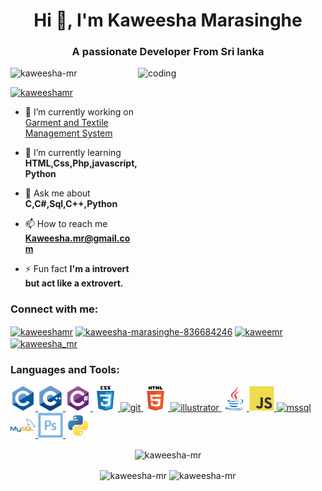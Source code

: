 <h1 align="center">Hi 👋, I'm Kaweesha Marasinghe</h1>
<h3 align="center">A passionate Developer From Sri lanka</h3>
<img align="right" alt ="coding" width = "300" height="400" src="https://github.com/mayankchaudhary26/Cool-Readme-ideas/blob/master/data/octocat/spidertocat.png">


<p align="left"> <img src="https://komarev.com/ghpvc/?username=kaweesha-mr&label=Profile%20views&color=0e75b6&style=flat" alt="kaweesha-mr" /> </p>



<p align="left"> <a href="https://twitter.com/kaweeshamr" target="blank"><img src="https://img.shields.io/twitter/follow/kaweeshamr?logo=twitter&style=for-the-badge" alt="kaweeshamr" /></a> </p>

- 🔭 I’m currently working on [Garment and Textile Management System](https://github.com/Kaweesha-mr/Garment-And-Management-System)

- 🌱 I’m currently learning **HTML,Css,Php,javascript,Python**

- 💬 Ask me about **C,C#,Sql,C++,Python**

- 📫 How to reach me **Kaweesha.mr@gmail.com**

- ⚡ Fun fact **I'm a introvert but act like a extrovert.**

<h3 align="left">Connect with me:</h3>
<p align="left">
<a href="https://twitter.com/kaweeshamr" target="blank"><img align="center" src="https://raw.githubusercontent.com/rahuldkjain/github-profile-readme-generator/master/src/images/icons/Social/twitter.svg" alt="kaweeshamr" height="30" width="40" /></a>
<a href="https://linkedin.com/in/kaweesha-marasinghe-836684246" target="blank"><img align="center" src="https://raw.githubusercontent.com/rahuldkjain/github-profile-readme-generator/master/src/images/icons/Social/linked-in-alt.svg" alt="kaweesha-marasinghe-836684246" height="30" width="40" /></a>
<a href="https://fb.com/kaweemr" target="blank"><img align="center" src="https://raw.githubusercontent.com/rahuldkjain/github-profile-readme-generator/master/src/images/icons/Social/facebook.svg" alt="kaweemr" height="30" width="40" /></a>
<a href="https://instagram.com/kaweesha_mr" target="blank"><img align="center" src="https://raw.githubusercontent.com/rahuldkjain/github-profile-readme-generator/master/src/images/icons/Social/instagram.svg" alt="kaweesha_mr" height="30" width="40" /></a>
</p>

<h3 align="left">Languages and Tools:</h3>
<p align="left"> <a href="https://www.cprogramming.com/" target="_blank" rel="noreferrer"> <img src="https://raw.githubusercontent.com/devicons/devicon/master/icons/c/c-original.svg" alt="c" width="40" height="40"/> </a> <a href="https://www.w3schools.com/cpp/" target="_blank" rel="noreferrer"> <img src="https://raw.githubusercontent.com/devicons/devicon/master/icons/cplusplus/cplusplus-original.svg" alt="cplusplus" width="40" height="40"/> </a> <a href="https://www.w3schools.com/cs/" target="_blank" rel="noreferrer"> <img src="https://raw.githubusercontent.com/devicons/devicon/master/icons/csharp/csharp-original.svg" alt="csharp" width="40" height="40"/> </a> <a href="https://www.w3schools.com/css/" target="_blank" rel="noreferrer"> <img src="https://raw.githubusercontent.com/devicons/devicon/master/icons/css3/css3-original-wordmark.svg" alt="css3" width="40" height="40"/> </a> <a href="https://git-scm.com/" target="_blank" rel="noreferrer"> <img src="https://www.vectorlogo.zone/logos/git-scm/git-scm-icon.svg" alt="git" width="40" height="40"/> </a> <a href="https://www.w3.org/html/" target="_blank" rel="noreferrer"> <img src="https://raw.githubusercontent.com/devicons/devicon/master/icons/html5/html5-original-wordmark.svg" alt="html5" width="40" height="40"/> </a> <a href="https://www.adobe.com/in/products/illustrator.html" target="_blank" rel="noreferrer"> <img src="https://www.vectorlogo.zone/logos/adobe_illustrator/adobe_illustrator-icon.svg" alt="illustrator" width="40" height="40"/> </a> <a href="https://www.java.com" target="_blank" rel="noreferrer"> <img src="https://raw.githubusercontent.com/devicons/devicon/master/icons/java/java-original.svg" alt="java" width="40" height="40"/> </a> <a href="https://developer.mozilla.org/en-US/docs/Web/JavaScript" target="_blank" rel="noreferrer"> <img src="https://raw.githubusercontent.com/devicons/devicon/master/icons/javascript/javascript-original.svg" alt="javascript" width="40" height="40"/> </a> <a href="https://www.microsoft.com/en-us/sql-server" target="_blank" rel="noreferrer"> <img src="https://www.svgrepo.com/show/303229/microsoft-sql-server-logo.svg" alt="mssql" width="40" height="40"/> </a> <a href="https://www.mysql.com/" target="_blank" rel="noreferrer"> <img src="https://raw.githubusercontent.com/devicons/devicon/master/icons/mysql/mysql-original-wordmark.svg" alt="mysql" width="40" height="40"/> </a> <a href="https://www.photoshop.com/en" target="_blank" rel="noreferrer"> <img src="https://raw.githubusercontent.com/devicons/devicon/master/icons/photoshop/photoshop-line.svg" alt="photoshop" width="40" height="40"/> </a> <a href="https://www.python.org" target="_blank" rel="noreferrer"> <img src="https://raw.githubusercontent.com/devicons/devicon/master/icons/python/python-original.svg" alt="python" width="40" height="40"/> </a> </p>

<p align="center" >
  <img align="center" src="https://github-readme-streak-stats.herokuapp.com/?user=kaweesha-mr&" alt="kaweesha-mr" />

</p>

<p align="center" >

  <img align="center" src="https://github-readme-stats.vercel.app/api/top-langs/?username=kaweesha-mr&layout=compact" alt="kaweesha-mr" />
   <img align="center" src="https://github-readme-stats.vercel.app/api?username=kaweesha-mr&show_icons=true&theme=transparent" alt="kaweesha-mr" />
</p>

